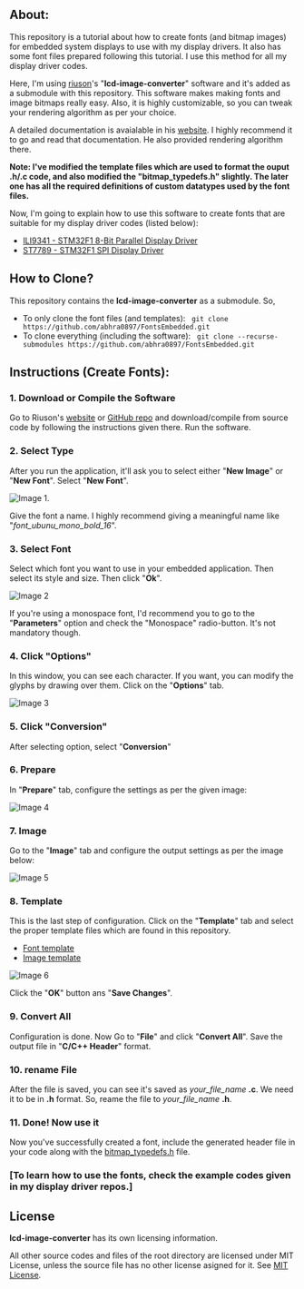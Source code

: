 ## About:
This repository is a tutorial about how to create fonts (and bitmap images) for embedded system displays to use with my display drivers. It also has some font files prepared following this tutorial. I use this method for all my display driver codes. 

Here, I'm using [riuson](https://github.com/riuson)'s "**lcd-image-converter**" software and it's added as a submodule with this repository. This software makes making fonts and image bitmaps really easy. Also, it is highly customizable, so you can tweak your rendering algorithm as per your choice.

A detailed documentation is avaialable in his [website](https://lcd-image-converter.riuson.com/en/about/). I highly recommend it to go and read that documentation. He also provided rendering algorithm there.

**Note: I've modified the template files which are used to format the ouput .h/.c code, and also modified the "bitmap_typedefs.h" slightly. The later one has all the required definitions of custom datatypes used by the font files.**

Now, I'm going to explain how to use this software to create fonts that are suitable for my display driver codes (listed below):

- [ILI9341 - STM32F1 8-Bit Parallel Display Driver](https://github.com/abhra0897/stm32f1_ili9341_parallel.git)
- [ST7789 - STM32F1 SPI Display Driver](https://github.com/abhra0897/stm32f1_st7789_spi.git)

## How to Clone?
This repository contains the **lcd-image-converter** as a submodule. So,
- To only clone the font files (and templates):  ` git clone https://github.com/abhra0897/FontsEmbedded.git`
- To clone everything (including the software):  ` git clone --recurse-submodules https://github.com/abhra0897/FontsEmbedded.git`

## Instructions (Create Fonts):

### 1. Download or Compile the Software
Go to Riuson's [website](https://lcd-image-converter.riuson.com/en/about/) or [GitHub repo](https://github.com/riuson/lcd-image-converter.git) and download/compile from source code by following the instructions given there. Run the software.

### 2. Select Type
After you run the application, it'll ask you to select either "**New Image**" or "**New Font**". Select "**New Font**".

![Image 1](steps_images/image_1.png). 

Give the font a name. I highly recommend giving a meaningful name like "*font_ubunu_mono_bold_16*".

### 3. Select Font
Select which font you want to use in your embedded application. Then select its style and size. Then click "**Ok**".

![Image 2](steps_images/image_2.png)

If you're using a monospace font, I'd recommend you to go to the "**Parameters**" option and check the "Monospace" radio-button. It's not mandatory though. 

### 4. Click "Options"
In this window, you can see each character. If you want, you can modify the glyphs by drawing over them. Click on the "**Options**" tab.

![Image 3](steps_images/image_3.png)

### 5. Click "Conversion"
After selecting option, select "**Conversion**"

### 6. Prepare
In "**Prepare**" tab, configure the settings as per the given image:

![Image 4](steps_images/image_4.png)

### 7. Image
Go to the "**Image**" tab and configure the output settings as per the image below:

![Image 5](steps_images/image_5.png)

### 8. Template
This is the last step of configuration. Click on the "**Template**" tab and select the proper template files which are found in this repository.
- [Font template](templates/font_avra_custom.tmpl)
- [Image template](templates/image_avra_custom.tmpl)

![Image 6](steps_images/image_6.png)

Click the "**OK**" button ans "**Save Changes**".

### 9. Convert All
Configuration is done. Now Go to "**File**" and click "**Convert All**". Save the output file in "**C/C++ Header**" format. 

### 10. rename File
After the file is saved, you can see it's saved as *your_file_name* **.c**. We need it to be in **.h** format. So, reame the file to *your_file_name* **.h**.

### 11. Done! Now use it
Now you've successfully created a font, include the generated header file in your code along with the [bitmap_typedefs.h](fonts/bitmap_typedefs.h) file.


### [To learn how to use the fonts, check the example codes given in my display driver repos.]

## License
**lcd-image-converter** has its own licensing information.

All other source codes and files of the root directory are licensed under MIT License, unless the source file has no other license asigned for it. See [MIT License](LICENSE).